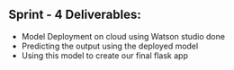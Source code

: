 
## Sprint - 4 Deliverables: 

* Model Deployment on cloud using Watson studio done
* Predicting the output using the deployed model
* Using this model to create our final flask app

